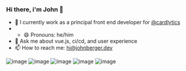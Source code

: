 ### Hi there, i'm John 👋

- 💼 I currently work as a principal front end developer for [@cardlytics](https://github.com/cardlytics)
- - 😄 Pronouns: he/him
- 💬 Ask me about vue.js, ci/cd, and user experience
- 📫 How to reach me: hi@johnberger.dev

![image](https://img.shields.io/badge/Vue.js-35495E?style=for-the-badge&logo=vuedotjs&logoColor=4FC08D)
![image](https://img.shields.io/badge/TypeScript-007ACC?style=for-the-badge&logo=typescript&logoColor=white)
![image](https://img.shields.io/badge/Tailwind_CSS-38B2AC?style=for-the-badge&logo=tailwind-css&logoColor=white)
![image](https://img.shields.io/badge/Node.js-339933?style=for-the-badge&logo=nodedotjs&logoColor=white)
![image](https://img.shields.io/badge/Figma-F24E1E?style=for-the-badge&logo=figma&logoColor=white)
